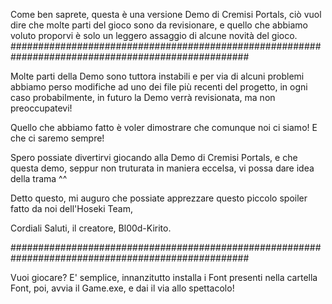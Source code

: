 Come ben saprete, questa è una versione Demo di Cremisi Portals, 
ciò vuol dire che molte parti del gioco sono da revisionare, e quello che abbiamo voluto proporvi 
è solo un leggero assaggio di alcune novità del gioco.
###################################################################################################

Molte parti della Demo sono tuttora instabili e per via di alcuni problemi abbiamo perso modifiche ad uno dei file più recenti del progetto, 
in ogni caso probabilmente, in futuro la Demo verrà revisionata, ma non preoccupatevi!

Quello che abbiamo fatto è voler dimostrare che comunque noi ci siamo! E che ci saremo sempre!

Spero possiate divertirvi giocando alla Demo di Cremisi Portals, e che questa demo, seppur non truturata in maniera eccelsa, 
vi possa dare idea della trama ^^

Detto questo, mi auguro che possiate apprezzare questo piccolo spoiler fatto da noi dell'Hoseki Team, 

Cordiali Saluti, il creatore, Bl00d-Kirito.

###################################################################################################



Vuoi giocare? E' semplice, innanzitutto installa i Font presenti nella cartella Font, poi, avvia il Game.exe, e dai il via allo spettacolo! 
